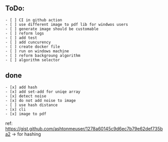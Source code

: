## ToDo:
    - [ ] CI in github action
    - [ ] use different image to pdf lib for windwos users
    - [ ] generate image should be customable 
    - [ ] reform logs
    - [ ] add test
    - [ ] add cuncurency
    - [ ] create docker file
    - [ ] run on windows machine
    - [ ] reform backgroung algorithm
    - [ ] algorithm selector 


## done
    - [x] add hash
    - [x] add set-add for uniqe array
    - [x] detect noise
    - [x] do not add noise to image
    - [ ] use hash distance
    - [x] cli
    - [x] image to pdf


ref:
https://gist.github.com/ashtonmeuser/1278a60145c9d6ec7b79e62def735ba2 -> for hashing